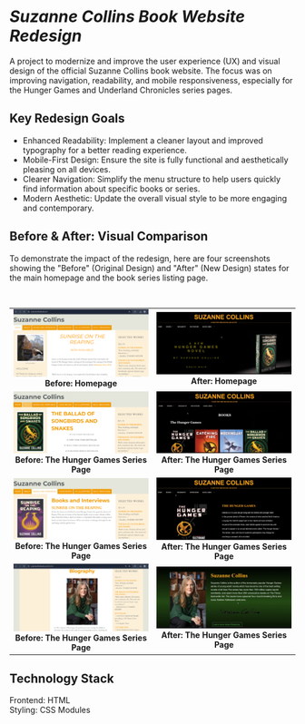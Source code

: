 # *Suzanne Collins Book Website Redesign* <br>
A project to modernize and improve the user experience (UX) and visual design of the official Suzanne Collins book website. The focus was on improving navigation, readability, and mobile responsiveness, especially for the Hunger Games and Underland Chronicles series pages.

## Key Redesign Goals
- Enhanced Readability: Implement a cleaner layout and improved typography for a better reading experience.
- Mobile-First Design: Ensure the site is fully functional and aesthetically pleasing on all devices.
- Clearer Navigation: Simplify the menu structure to help users quickly find information about specific books or series.
- Modern Aesthetic: Update the overall visual style to be more engaging and contemporary.

## Before & After: Visual Comparison
To demonstrate the impact of the redesign, here are four screenshots showing the "Before" (Original Design) and "After" (New Design) states for the main homepage and the book series listing page.

<table width="100%">
  <tr>
    <td width="50%" align="center">
      <img src="Group14_F27WDCode/pic/before.png" alt="Before Redesign - Homepage" style="max-width:100%;" />
      <br>
      <strong>Before: Homepage</strong>
    </td>
    <td width="50%" align="center">
      <img src="Group14_F27WDCode/pic/after.png" alt="After Redesign - Homepage" style="max-width:100%;" />
      <br>
      <strong>After: Homepage</strong>
    </td>
  </tr>
  <tr>
    <td width="50%" align="center">
      <img src="Group14_F27WDCode/pic/before2_1.png" alt="Before Redesign - Series Page" style="max-width:100%;" />
      <br>
      <strong>Before: The Hunger Games Series Page</strong>
    </td>
    <td width="50%" align="center">
      <img src="Group14_F27WDCode/pic/after1.png" alt="After Redesign - Series Page" style="max-width:100%;" />
      <br>
      <strong>After: The Hunger Games Series Page</strong>
    </td>
  </tr>
 <br>
   <tr>
    <td width="50%" align="center">
      <img src="Group14_F27WDCode/pic/before2.png" alt="Before Redesign - Book Page" style="max-width:100%;" />
      <br>
      <strong>Before: The Hunger Games Series Page</strong>
    </td>
    <td width="50%" align="center">
      <img src="Group14_F27WDCode/pic/after3.png" alt="After Redesign - Book Page" style="max-width:100%;" />
      <br>
      <strong>After: The Hunger Games Series Page</strong>
    </td>
  </tr>
 <tr>
    <td width="50%" align="center">
      <img src="Group14_F27WDCode/pic/before4.png" alt="Before Redesign - Author Page" style="max-width:100%;" />
      <br>
      <strong>Before: The Hunger Games Series Page</strong>
    </td>
    <td width="50%" align="center">
      <img src="Group14_F27WDCode/pic/after4.png" alt="After Redesign - Author Page" style="max-width:100%;" />
      <br>
      <strong>After: The Hunger Games Series Page</strong>
    </td>
  </tr>
</table>

## Technology Stack
Frontend: HTML <br>
Styling: CSS Modules
